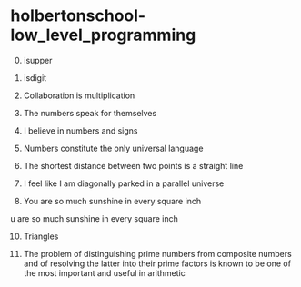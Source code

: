 # holbertonschool-low_level_programming

0. isupper

1. isdigit

2. Collaboration is multiplication

3. The numbers speak for themselves

4. I believe in numbers and signs

5. Numbers constitute the only universal language

6. The shortest distance between two points is a straight line

7. I feel like I am diagonally parked in a parallel universe

8. You are so much sunshine in every square inch


u are so much sunshine in every square inch

10. Triangles

11. The problem of distinguishing prime numbers from composite numbers and of resolving the latter into their prime factors is known to be one of the most important and useful in arithmetic
